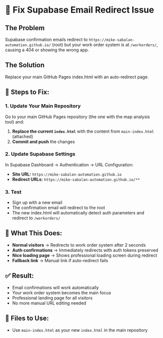 # 🔧 Fix Supabase Email Redirect Issue

## The Problem
Supabase confirmation emails redirect to `https://mike-sabalan-automation.github.io/` (root) but your work order system is at `/workorders/`, causing a 404 or showing the wrong app.

## The Solution
Replace your main GitHub Pages index.html with an auto-redirect page.

## 📝 Steps to Fix:

### 1. Update Your Main Repository
Go to your main GitHub Pages repository (the one with the map analysis tool) and:

1. **Replace the current `index.html`** with the content from `main-index.html` (attached)
2. **Commit and push** the changes

### 2. Update Supabase Settings
In Supabase Dashboard → Authentication → URL Configuration:
- **Site URL:** `https://mike-sabalan-automation.github.io`
- **Redirect URLs:** `https://mike-sabalan-automation.github.io/**`

### 3. Test
- Sign up with a new email
- The confirmation email will redirect to the root
- The new index.html will automatically detect auth parameters and redirect to `/workorders/`

## 🎯 What This Does:
- **Normal visitors** → Redirects to work order system after 2 seconds
- **Auth confirmations** → Immediately redirects with auth tokens preserved
- **Nice loading page** → Shows professional loading screen during redirect
- **Fallback link** → Manual link if auto-redirect fails

## ✅ Result:
- Email confirmations will work automatically
- Your work order system becomes the main focus
- Professional landing page for all visitors
- No more manual URL editing needed

## 📁 Files to Use:
- Use `main-index.html` as your new `index.html` in the main repository